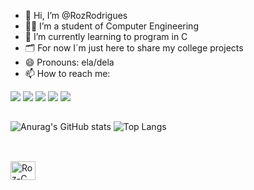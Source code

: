 <!--

Here are some ideas to get you started:

- 👯 I’m looking to collaborate on ...
- 🤔 I’m looking for help with ...
- 💬 Ask me about ...
- ⚡ Fun fact: ...
-->

- 👋 Hi, I’m @RozRodrigues
- 👩‍💻 I’m a student of Computer Engineering
- 🌱 I’m currently learning to program in C
- 🗂️ For now I´m just here to share my college projects
- 😄 Pronouns: ela/dela
- 📫 How to reach me:
 
<div> 
 <!-- <a href="https://www.youtube.com/channel/UC_-uuuZbY0AAt9CViNzvc-Q" target="_blank"><img src="https://img.shields.io/badge/YouTube-FF0000?style=for-the-badge&logo=youtube&logoColor=white" target="_blank"></a> -->
  <a href="https://instagram.com/rozrodrigues" target="_blank"><img src="https://img.shields.io/badge/-Instagram-%23E4405F?style=for-the-badge&logo=instagram&logoColor=white" target="_blank"></a>
 <a href="https://twitter.com/rozrodrigues" target="_blank"><img src="https://img.shields.io/badge/Twitter-1DA1F2?style=for-the-badge&logo=twitter&logoColor=white" target="_blank"></a>
 	<a href="https://www.twitch.tv/rozrodrigues" target="_blank"><img src="https://img.shields.io/badge/Twitch-9146FF?style=for-the-badge&logo=twitch&logoColor=white" target="_blank"></a>
<!-- <a href="https://discord.gg/wagxzStdcR" target="_blank"><img src="https://img.shields.io/badge/Discord-7289DA?style=for-the-badge&logo=discord&logoColor=white" target="_blank"></a> -->
  <a href = "mailto:roz.rodrigues.20@gmail.com"><img src="https://img.shields.io/badge/Gmail-D14836?style=for-the-badge&logo=gmail&logoColor=white" target="_blank"></a>
  <a href="https://www.linkedin.com/in/roz-rodrigues-39a893244" target="_blank"><img src="https://img.shields.io/badge/-LinkedIn-%230077B5?style=for-the-badge&logo=linkedin&logoColor=white" target="_blank"></a> 
 </div>

##

![Anurag's GitHub stats](https://github-readme-stats.vercel.app/api?username=rozrodrigues&show_icons=true&theme=cobalt) ![Top Langs](https://github-readme-stats.vercel.app/api/top-langs/?username=rozrodrigues&layout=compact&theme=cobalt)

<!-- <div align="center">
  <a href="https://github.com/rozrodrigues">
  <img height="180em" src="https://github-readme-stats.vercel.app/api?username=rozrodrigues&show_icons=true&theme=cobalt&include_all_commits=true&count_private=true"/>
  <img height="180em" src="https://github-readme-stats.vercel.app/api/top-langs/?username=rozrodrigues&layout=compact&langs_count=7&theme=cobalt"/>
</div> -->

##

  <div style="display: inline_block"><br>
  <img align="center" alt="Roz-C" height="30" width="40" src="https://cdn.jsdelivr.net/gh/devicons/devicon/icons/c/c-original.svg">
</div>
  

